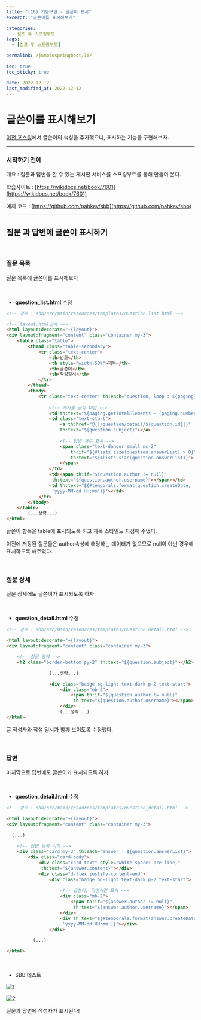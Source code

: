 ```yaml
---
title: "(16) 기능구현 - 글쓴이 표시"
excerpt: "글쓴이를 표시해보기"

categories:
  - 점프 투 스프링부트
tags:
  - [점프 투 스프링부트]

permalink: /jumptospringboot/16/

toc: true
toc_sticky: true

date: 2022-12-12
last_modified_at: 2022-12-12
---
```


# 글쓴이를 표시해보기

[이전 포스팅](https://rkgh17.github.io/jumptospringboot/15/)에서 글쓴이의 속성을 추가했으니, 표시하는 기능을 구현해보자.

---

### 시작하기 전에

개요 : 질문과 답변을 할 수 있는 게시판 서비스를 스프링부트를 통해 만들어 본다.

학습사이트 : [https://wikidocs.net/book/7601](https://wikidocs.net/book/7601)

예제 코드 : [https://github.com/pahkey/sbb](https://github.com/pahkey/sbb)

---

## 질문 과 답변에 글쓴이 표시하기

<br/>

### 질문 목록

질문 목록에 글쓴이를 표시해보자

<br/>

- **question_list.html** 수정

```html
<!-- 경로 : sbb/src/main/resources/templates/question_list.html -->

<!-- layout.html상속 -->
<html layout:decorate="~{layout}">
<div layout:fragment="content" class="container my-3">
    <table class="table">
        <thead class="table-secondary">
            <tr class="text-center">
                <th>번호</th>
                <th style="width:50%">제목</th>
                <th>글쓴이</th>
                <th>작성일시</th>
            </tr>
        </thead>
        <tbody>
            <tr class="text-center" th:each="question, loop : ${paging}">
            
            	<!-- 게시물 공식 대입 -->
                <td th:text="${paging.getTotalElements - (paging.number * paging.size) - loop.index}"></td>
                <td class="text-start">
                    <a th:href="@{|/question/detail/${question.id}|}" 
                    th:text="${question.subject}"></a>
                    
                    <!-- 답변 개수 표시 -->
                    <span class="text-danger small ms-2"
                        th:if="${#lists.size(question.answerList) > 0}" 
                        th:text="${#lists.size(question.answerList)}">
                    </span>                    
                </td>
                <td><span th:if="${question.author != null}"
                 th:text="${question.author.username}"></span></td>
                <td th:text="${#temporals.format(question.createDate,
                 'yyyy-MM-dd HH:mm')}"></td>
            </tr>
        </tbody>
    </table>
        (...생략...)
</html>
```

글쓴이 항목을 table에 표시되도록 하고 제목 스타일도 지정해 주었다.

이전에 저장된 질문들은 author속성에 해당하는 데이터가 없으므로 null이 아닌 경우에 표시하도록 해주었다.

<br/>

### 질문 상세

질문 상세에도 글쓴이가 표시되도록 하자

<br/>

- **question_detail.html** 수정

```html
<!-- 경로 : sbb/src/main/resources/templates/question_detail.html -->

<html layout:decorate="~{layout}">
<div layout:fragment="content" class="container my-3">

    <!-- 질문 영역 -->
    <h2 class="border-bottom py-2" th:text="${question.subject}"></h2>

			    (...생략...)

                <div class="badge bg-light text-dark p-2 text-start">
	                <div class="mb-2">
	                    <span th:if="${question.author != null}"
	                     th:text="${question.author.username}"></span>
	                </div>
                    (...생략...)
</html>
```

글 작성자와 작성 일시가 함께 보이도록 수정했다.

<br/>

### 답변

마지막으로 답변에도 글쓴이가 표시되도록 하자

<br/>

- **question_detail.html** 수정

```html
<!-- 경로 : sbb/src/main/resources/templates/question_detail.html -->

<html layout:decorate="~{layout}">
<div layout:fragment="content" class="container my-3">

  (...)
      
    <!-- 답변 반복 시작 -->
    <div class="card my-3" th:each="answer : ${question.answerList}">
        <div class="card-body">
            <div class="card-text" style="white-space: pre-line;"
             th:text="${answer.content}"></div>
            <div class="d-flex justify-content-end">
                <div class="badge bg-light text-dark p-2 text-start">
                	
                	<!-- 글쓴이, 작성시간 표시 -->
                	<div class="mb-2">
                    	<span th:if="${answer.author != null}"
                    	 th:text="${answer.author.username}"></span>
                	</div>
                    <div th:text="${#temporals.format(answer.createDate,
                     'yyyy-MM-dd HH:mm')}"></div>
                </div>

          (...)

</html>
```

<br/>

- SBB 테스트

![1](/assets/images/posts_img/jumptospringboot/16/1.png)

![2](/assets/images/posts_img/jumptospringboot/16/2.png)

질문과 답변에 작성자가 표시된다!

















<br/><br/><br/><br/><br/>
